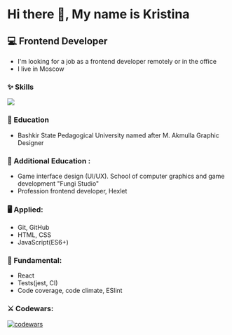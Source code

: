 # Hi there 👋, My name is Kristina


## 💻 Frontend Developer

*   I'm looking for a job as a frontend developer remotely or in the office
*   I live in Moscow

### ✨ Skills 
<p>
  <a href="https://skillicons.dev">
    <img src="https://skillicons.dev/icons?i=js,github,html,css,figma,ai" />
  </a>
</p>

### 📝 Education
- Bashkir State Pedagogical University named after M. Akmulla
Graphic Designer
 
### 📝 Additional Education :
- Game interface design (UI/UX). School of computer graphics and game development "Fungi Studio"
- Profession frontend developer, Hexlet

### 🖥 Applied:

* Git, GitHub
* HTML, CSS
* JavaScript(ES6+)

### 🏫 Fundamental:

* React
* Tests(jest, CI)
* Code coverage, code climate, ESlint

### ⚔ Codewars:

[![codewars](https://www.codewars.com/users/KristinaDegtereva/badges/large)](https://www.codewars.com/users/KristinaDegtereva/badges/large)